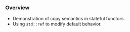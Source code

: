 ### Overview
- Demonstration of copy semantics in stateful functors.
- Using ```std::ref``` to modify default behavior.



